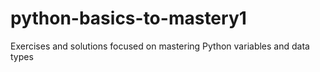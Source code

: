 # python-basics-to-mastery1
Exercises and solutions focused on mastering Python variables and data types

